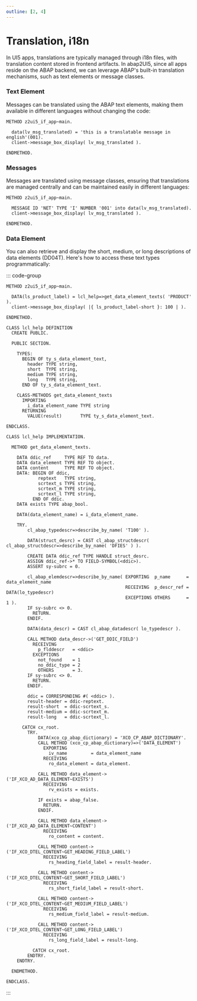 ```yaml
---
outline: [2, 4]
---
```

# Translation, i18n

In UI5 apps, translations are typically managed through i18n files, with translation content stored in frontend artifacts. In abap2UI5, since all apps reside on the ABAP backend, we can leverage ABAP's built-in translation mechanisms, such as text elements or message classes.

### Text Element
Messages can be translated using the ABAP text elements, making them available in different languages without changing the code:
```abap
METHOD z2ui5_if_app~main.

  data(lv_msg_translated) = 'this is a translatable message in english'(001).
  client->message_box_display( lv_msg_translated ).

ENDMETHOD.
```

### Messages
Messages are translated using message classes, ensuring that translations are managed centrally and can be maintained easily in different languages:
```abap
METHOD z2ui5_if_app~main.

  MESSAGE ID 'NET' TYPE 'I' NUMBER '001' into data(lv_msg_translated).
  client->message_box_display( lv_msg_translated ). 

ENDMETHOD.
```

### Data Element
You can also retrieve and display the short, medium, or long descriptions of data elements (DD04T). Here's how to access these text types programmatically:

::: code-group

```abap
METHOD z2ui5_if_app~main.

  DATA(ls_product_label) = lcl_help=>get_data_element_texts( 'PRODUCT' ).
  client->message_box_display( |{ ls_product_label-short }: 100 | ).

ENDMETHOD.
```

```abap [LCL_HELP]
CLASS lcl_help DEFINITION
  CREATE PUBLIC.

  PUBLIC SECTION.

    TYPES:
      BEGIN OF ty_s_data_element_text,
        header TYPE string,
        short  TYPE string,
        medium TYPE string,
        long   TYPE string,
      END OF ty_s_data_element_text.

    CLASS-METHODS get_data_element_texts
      IMPORTING
        i_data_element_name TYPE string
      RETURNING
        VALUE(result)       TYPE ty_s_data_element_text.

ENDCLASS.

CLASS lcl_help IMPLEMENTATION.

  METHOD get_data_element_texts.

    DATA ddic_ref     TYPE REF TO data.
    DATA data_element TYPE REF TO object.
    DATA content      TYPE REF TO object.
    DATA: BEGIN OF ddic,
            reptext   TYPE string,
            scrtext_s TYPE string,
            scrtext_m TYPE string,
            scrtext_l TYPE string,
          END OF ddic.
    DATA exists TYPE abap_bool.

    DATA(data_element_name) = i_data_element_name.

    TRY.
        cl_abap_typedescr=>describe_by_name( 'T100' ).

        DATA(struct_desrc) = CAST cl_abap_structdescr( cl_abap_structdescr=>describe_by_name( 'DFIES' ) ).

        CREATE DATA ddic_ref TYPE HANDLE struct_desrc.
        ASSIGN ddic_ref->* TO FIELD-SYMBOL(<ddic>).
        ASSERT sy-subrc = 0.

        cl_abap_elemdescr=>describe_by_name( EXPORTING  p_name      = data_element_name
                                             RECEIVING  p_descr_ref = DATA(lo_typedescr)
                                             EXCEPTIONS OTHERS      = 1 ).
        IF sy-subrc <> 0.
          RETURN.
        ENDIF.

        DATA(data_descr) = CAST cl_abap_datadescr( lo_typedescr ).

        CALL METHOD data_descr->('GET_DDIC_FIELD')
          RECEIVING
            p_flddescr   = <ddic>
          EXCEPTIONS
            not_found    = 1
            no_ddic_type = 2
            OTHERS       = 3.
        IF sy-subrc <> 0.
          RETURN.
        ENDIF.

        ddic = CORRESPONDING #( <ddic> ).
        result-header = ddic-reptext.
        result-short  = ddic-scrtext_s.
        result-medium = ddic-scrtext_m.
        result-long   = ddic-scrtext_l.

      CATCH cx_root.
        TRY.
            DATA(xco_cp_abap_dictionary) = 'XCO_CP_ABAP_DICTIONARY'.
            CALL METHOD (xco_cp_abap_dictionary)=>('DATA_ELEMENT')
              EXPORTING
                iv_name         = data_element_name
              RECEIVING
                ro_data_element = data_element.

            CALL METHOD data_element->('IF_XCO_AD_DATA_ELEMENT~EXISTS')
              RECEIVING
                rv_exists = exists.

            IF exists = abap_false.
              RETURN.
            ENDIF.

            CALL METHOD data_element->('IF_XCO_AD_DATA_ELEMENT~CONTENT')
              RECEIVING
                ro_content = content.

            CALL METHOD content->('IF_XCO_DTEL_CONTENT~GET_HEADING_FIELD_LABEL')
              RECEIVING
                rs_heading_field_label = result-header.

            CALL METHOD content->('IF_XCO_DTEL_CONTENT~GET_SHORT_FIELD_LABEL')
              RECEIVING
                rs_short_field_label = result-short.

            CALL METHOD content->('IF_XCO_DTEL_CONTENT~GET_MEDIUM_FIELD_LABEL')
              RECEIVING
                rs_medium_field_label = result-medium.

            CALL METHOD content->('IF_XCO_DTEL_CONTENT~GET_LONG_FIELD_LABEL')
              RECEIVING
                rs_long_field_label = result-long.

          CATCH cx_root.
        ENDTRY.
    ENDTRY.

  ENDMETHOD.

ENDCLASS.
```

:::
